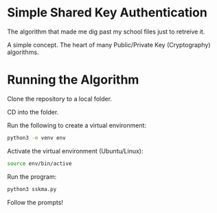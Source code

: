 # Simple Shared Key Authentication

The algorithm that made me dig past my school files just to retreive it.

A simple concept. The heart of many Public/Private Key (Cryptography) algorithms.

# Running the Algorithm

Clone the repository to a local folder.

CD into the folder.

Run the following to create a virtual environment:

```bash
python3 -m venv env
```

Activate the virtual environment (Ubuntu/Linux):

```bash
source env/bin/active
```

Run the program:

```bash
python3 sskma.py
```

Follow the prompts!
